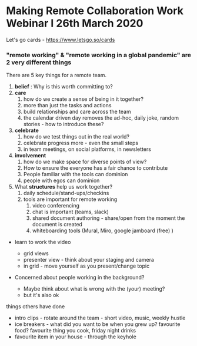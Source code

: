 
# Making Remote Collaboration Work Webinar I 26th March 2020


Let's go cards - https://www.letsgo.so/cards

### "remote working" & "remote working in a global pandemic" are 2 very different things

There are 5 key things for a remote team.

1. **belief** : Why is this worth committing to?
2. **care**
   1. how do we create a sense of being in it together?
   2. more than just the tasks and actions
   3. build relationships and care across the team
   4. the calendar driven day removes the ad-hoc, daily joke, random stories - how to introduce these?
3.  **celebrate**
    1.  how do we test things out in the real world?
    2.  celebrate progress more - even the small steps
    3.  in team meetings, on social platforms, in newsletters
4.  **involvement**
    1.  how do we make space for diverse points of view?
    2.  How to ensure the everyone has a fair chance to contribute
    3.  People familiar with the tools can dominion 
    4.  people with egos can dominion
5.   What **structures** help us work together?
     1.   daily schedule/stand-ups/checkins     
     2. tools are important for remote working
          1. video conferencing
          2. chat is important (teams, slack)
          3. shared document authoring - share/open from the moment the document is created
          4. whiteboarding tools (Mural, Miro, google jamboard (free)  )
          
   

- learn to work the video
  - grid views
  - presenter view - think about your staging and camera 
  - in grid - move yourself as you present/change topic


- Concerned about people working in the background?
  - Maybe think about what is wrong with the (your) meeting?
  - but it's also ok


things others have done

- intro clips - rotate around the team - short video, music, weekly hustle 
- ice breakers - what did you want to be when you grew up?  favourite food?    favourite thing you cook, friday night drinks
- favourite item in your house - through the keyhole

